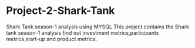 # Project-2-Shark-Tank
 Shark Tank season-1 analysis using MYSQL
This project contains the Shark tank season-1 analysis find out investment metrics,participants metrics,start-up and product metrics.
